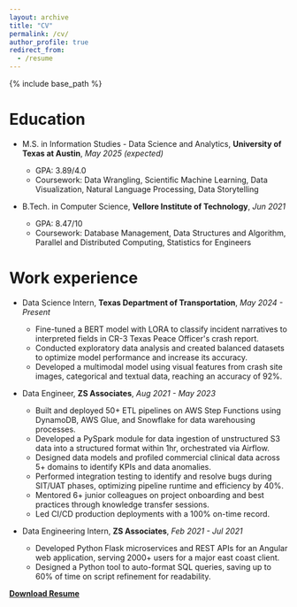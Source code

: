 ```yaml
---
layout: archive
title: "CV"
permalink: /cv/
author_profile: true
redirect_from:
  - /resume
---
```


{% include base_path %}

Education
======
* M.S. in Information Studies - Data Science and Analytics, **University of Texas at Austin**, *May 2025 (expected)* 
    * GPA: 3.89/4.0
    * Coursework: Data Wrangling, Scientific Machine Learning, Data Visualization, Natural Language Processing, Data Storytelling
  
* B.Tech. in Computer Science, **Vellore Institute of Technology**, *Jun 2021* 
    * GPA: 8.47/10
    * Coursework: Database Management, Data Structures and Algorithm, Parallel and Distributed Computing, Statistics for Engineers 
    

Work experience
======
* Data Science Intern, **Texas Department of Transportation**, *May 2024 - Present*
  * Fine-tuned a BERT model with LORA to classify incident narratives to interpreted fields in CR-3 Texas Peace Officer's crash report.
  * Conducted exploratory data analysis and created balanced datasets to optimize model performance and increase its accuracy.
  * Developed a multimodal model using visual features from crash site images, categorical and textual data, reaching an accuracy of 92%.
  

* Data Engineer, **ZS Associates**, *Aug 2021 - May 2023*
  * Built and deployed 50+ ETL pipelines on AWS Step Functions using DynamoDB, AWS Glue, and Snowflake for data warehousing processes.
  * Developed a PySpark module for data ingestion of unstructured S3 data into a structured format within 1hr, orchestrated via Airflow.
  * Designed data models and profiled commercial clinical data across 5+ domains to identify KPIs and data anomalies.
  * Performed integration testing to identify and resolve bugs during SIT/UAT phases, optimizing pipeline runtime and efficiency by 40%.
  * Mentored 6+ junior colleagues on project onboarding and best practices through knowledge transfer sessions.
  * Led CI/CD production deployments with a 100% on-time record.

* Data Engineering Intern, **ZS Associates**, *Feb 2021 - Jul 2021*
  * Developed Python Flask microservices and REST APIs for an Angular web application, serving 2000+ users for a major east coast client.
  * Designed a Python tool to auto-format SQL queries, saving up to 60% of time on script refinement for readability.
  

**[Download Resume](https://drive.google.com/file/d/18Tvjt_NJg4fSwhW4LziWUs6PSRGtAVDs/view?usp=sharing)** 

  
